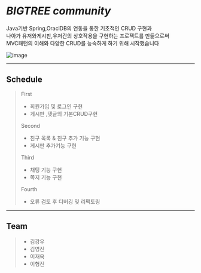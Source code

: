 # _BIGTREE community_

Java기반 Spring,OraclDB의 연동을 통한 기초적인 CRUD 구현과  
나아가 유저와게시판,유저간의 상호작용을 구현하는 프로젝트를 만듦으로써  
MVC패턴의 이해와 다양한 CRUD를 능숙하게 하기 위해 시작했습니다

![image](https://user-images.githubusercontent.com/90390746/144049399-5bde2e6b-9a11-4d42-889d-622a4bc07e98.png)

---

## Schedule

> First
>
> - 회원가입 및 로그인 구현
> - 게시판 ,댓글의 기본CRUD구현
>
> Second
>
> - 친구 목록 & 친구 추가 기능 구현
> - 게시판 추가기능 구현
>
> Third
>
> - 채팅 기능 구현
> - 쪽지 기능 구현
>
> Fourth
>
> - 오류 검토 후 디버깅 및 리팩토링

---

## Team

> - 김강우
> - 김영진
> - 이재욱
> - 이형진

